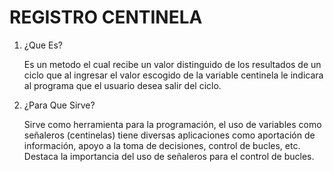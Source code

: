 # REGISTRO CENTINELA

1. ¿Que Es?

    Es un metodo el cual recibe un valor distinguido de los resultados de un ciclo que al ingresar el valor escogido de la variable centinela le indicara al programa que el usuario desea salir del ciclo.
2. ¿Para Que Sirve?

    Sirve como herramienta para la programación, el uso de variables como señaleros (centinelas) tiene diversas aplicaciones como aportación de información, apoyo a la toma de decisiones, control de bucles, etc. Destaca la importancia del uso de señaleros para el control de bucles.
